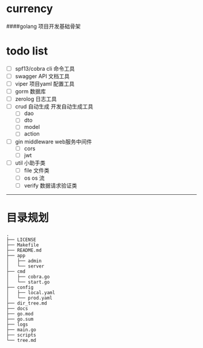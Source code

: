 # currency
####golang 项目开发基础骨架

# todo list
- [ ] spf13/cobra cli 命令工具
- [ ] swagger API 文档工具
- [ ] viper 项目yaml 配置工具
- [ ] gorm  数据库
- [ ] zerolog 日志工具
- [ ] crud 自动生成 开发自动生成工具
    - [ ] dao
    - [ ] dto
    - [ ] model
    - [ ] action
- [ ] gin middleware web服务中间件
    - [ ] cors
    - [ ] jwt
- [ ] util 小助手类
    - [ ] file 文件类
    - [ ] os os 流
    - [ ] verify 数据请求验证类

***

# 目录规划

```.env
.
├── LICENSE
├── Makefile
├── README.md
├── app
│   ├── admin
│   └── server
├── cmd
│   ├── cobra.go
│   └── start.go
├── config
│   ├── local.yaml
│   └── prod.yaml
├── dir_tree.md
├── docs
├── go.mod
├── go.sum
├── logs
├── main.go
├── scripts
└── tree.md

```

